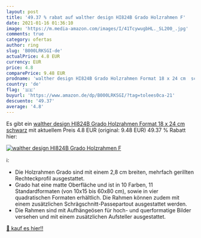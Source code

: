 ```yaml
---
layout: post
title: '49.37 % rabat auf walther design HI824B Grado Holzrahmen F'
date: 2021-01-16 01:36:10
image: 'https://m.media-amazon.com/images/I/41TcywugbHL._SL200_.jpg'
comments: true
category: ofertas
author: ring
slug: 'B000LRKSGI-de'
actualPrice: 4.8 EUR
currency: EUR
price: 4.8
comparePrice: 9.48 EUR
prodname: 'walther design HI824B Grado Holzrahmen Format 18 x 24 cm  schwarz'
country: 'de'
flag: '🇩🇪'
buyurl: 'https://www.amazon.de/dp/B000LRKSGI/?tag=tolees0ca-21'
descuento: '49.37'
average: '4.8'
---
```


Es gibt ein [walther design HI824B Grado Holzrahmen Format 18 x 24 cm  schwarz](https://www.amazon.de/dp/B000LRKSGI/?tag=tolees0ca-21) mit aktuellem Preis 4.8 EUR (original: 9.48 EUR) 49.37 % Rabatt hier:

[![walther design HI824B Grado Holzrahmen F](https://m.media-amazon.com/images/I/41TcywugbHL._SL200_.jpg)](https://www.amazon.de/dp/B000LRKSGI/?tag=tolees0ca-21)

ℹ️:

- Die Holzrahmen Grado sind mit einem 2,8 cm breiten, mehrfach gerillten Rechteckprofil ausgestattet.
- Grado hat eine matte Oberfläche und ist in 10 Farben, 11 Standardformaten (von 10x15 bis 60x80 cm), sowie in vier quadratischen Formaten erhältlich. Die Rahmen können zudem mit einem zusätzlichen Schrägschnitt-Passepartout ausgestattet werden.
- Die Rahmen sind mit Aufhängeösen für hoch- und querformatige Bilder versehen und mit einem zusätzlichen Aufsteller ausgestattet.

[🛒 kauf es hier!!](https://www.amazon.de/dp/B000LRKSGI/?tag=tolees0ca-21)
